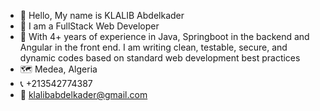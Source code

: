 - 👋 Hello, My name is KLALIB Abdelkader
- 👀 I am a FullStack Web Developer
- 👀 With 4+ years of experience in Java, Springboot in the backend and Angular in the front end. I am writing clean, testable, secure, and dynamic codes based on standard web development best practices
- 🗺️ Medea, Algeria
- 📞 +213542774387
- 📧 klalibabdelkader@gmail.com 
<!---
aekkader/aekkader is a ✨ special ✨ repository because its `README.md` (this file) appears on your GitHub profile.
You can click the Preview link to take a look at your changes.
--->
